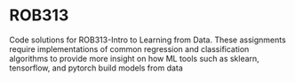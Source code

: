 # ROB313

Code solutions for ROB313-Intro to Learning from Data. These assignments require implementations of common regression and classification algorithms to provide more insight on how ML tools such as sklearn, tensorflow, and pytorch build models from data
